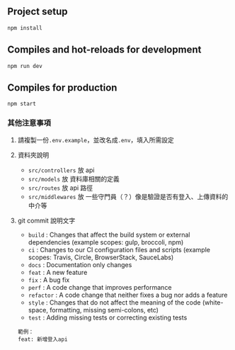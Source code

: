 ## Project setup
```
npm install
```

## Compiles and hot-reloads for development
```
npm run dev
```

## Compiles for production
```
npm start
```

### 其他注意事項
1. 請複製一份`.env.example`，並改名成`.env`，填入所需設定
2. 資料夾說明
    * `src/controllers` 放 api
    * `src/models` 放 資料庫相關的定義
    * `src/routes` 放 api 路徑
    * `src/middlewares` 放 一些守門員（？）像是驗證是否有登入、上傳資料的中介等
3. git commit 說明文字
    * `build` : Changes that affect the build system or external dependencies (example scopes: gulp, broccoli, npm)
    * `ci` : Changes to our CI configuration files and scripts (example scopes: Travis, Circle, BrowserStack, SauceLabs)
    * `docs` : Documentation only changes
    * `feat` : A new feature
    * `fix` : A bug fix
    * `perf` : A code change that improves performance
    * `refactor` : A code change that neither fixes a bug nor adds a feature
    * `style` : Changes that do not affect the meaning of the code (white-space, formatting, missing semi-colons, etc)
    * `test` : Adding missing tests or correcting existing tests

    ```
    範例：
    feat: 新增登入api
    ```